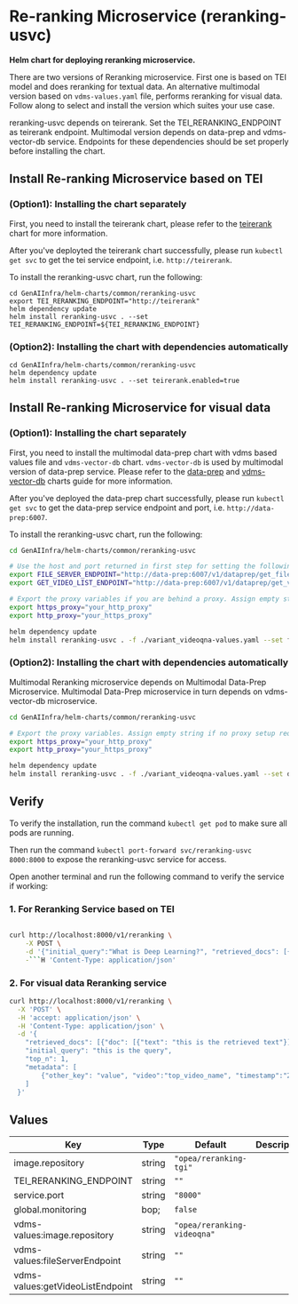 # Re-ranking Microservice (reranking-usvc)

**Helm chart for deploying reranking microservice.**

There are two versions of Reranking microservice. First one is based on TEI model and does reranking for textual data. An alternative multimodal version based on `vdms-values.yaml` file, performs reranking for visual data. Follow along to select and install the version which suites your use case.

reranking-usvc depends on teirerank. Set the TEI_RERANKING_ENDPOINT as teirerank endpoint. Multimodal version depends on data-prep and vdms-vector-db service. Endpoints for these dependencies should be set properly before installing the chart.

## Install Re-ranking Microservice based on TEI

### (Option1): Installing the chart separately

First, you need to install the teirerank chart, please refer to the [teirerank](../teirerank) chart for more information.

After you've deployted the teirerank chart successfully, please run `kubectl get svc` to get the tei service endpoint, i.e. `http://teirerank`.

To install the reranking-usvc chart, run the following:

```console
cd GenAIInfra/helm-charts/common/reranking-usvc
export TEI_RERANKING_ENDPOINT="http://teirerank"
helm dependency update
helm install reranking-usvc . --set TEI_RERANKING_ENDPOINT=${TEI_RERANKING_ENDPOINT}
```

### (Option2): Installing the chart with dependencies automatically

```console
cd GenAIInfra/helm-charts/common/reranking-usvc
helm dependency update
helm install reranking-usvc . --set teirerank.enabled=true
```

## Install Re-ranking Microservice for visual data

### (Option1): Installing the chart separately

First, you need to install the multimodal data-prep chart with vdms based values file and `vdms-vector-db` chart. `vdms-vector-db` is used by multimodal version of data-prep service. Please refer to the [data-prep](../data-prep) and [vdms-vector-db](../vdms-vector-db) charts guide for more information.

After you've deployed the data-prep chart successfully, please run `kubectl get svc` to get the data-prep service endpoint and port, i.e. `http://data-prep:6007`.

To install the reranking-usvc chart, run the following:

```bash
cd GenAIInfra/helm-charts/common/reranking-usvc

# Use the host and port returned in first step for setting the following environment variables.
export FILE_SERVER_ENDPOINT="http://data-prep:6007/v1/dataprep/get_file"
export GET_VIDEO_LIST_ENDPOINT="http://data-prep:6007/v1/dataprep/get_videos"

# Export the proxy variables if you are behind a proxy. Assign empty string if no proxy setup required.
export https_proxy="your_http_proxy"
export http_proxy="your_https_proxy"

helm dependency update
helm install reranking-usvc . -f ./variant_videoqna-values.yaml --set fileServerEndpoint=${FILE_SERVER_ENDPOINT} --set getVideoListEndpoint=${GET_VIDEO_LIST_ENDPOINT} --set global.https_proxy=${https_proxy} --set global.http_proxy=${http_proxy}
```

### (Option2): Installing the chart with dependencies automatically

Multimodal Reranking microservice depends on Multimodal Data-Prep Microservice. Multimodal Data-Prep microservice in turn depends on vdms-vector-db microservice.

```bash
cd GenAIInfra/helm-charts/common/reranking-usvc

# Export the proxy variables. Assign empty string if no proxy setup required.
export https_proxy="your_http_proxy"
export http_proxy="your_https_proxy"

helm dependency update
helm install reranking-usvc . -f ./variant_videoqna-values.yaml --set data-prep.enabled=true --set global.https_proxy=${https_proxy} --set global.http_proxy=${http_proxy}
```

## Verify

To verify the installation, run the command `kubectl get pod` to make sure all pods are running.

Then run the command `kubectl port-forward svc/reranking-usvc 8000:8000` to expose the reranking-usvc service for access.

Open another terminal and run the following command to verify the service if working:

### 1. For Reranking Service based on TEI

````bash

curl http://localhost:8000/v1/reranking \
    -X POST \
    -d '{"initial_query":"What is Deep Learning?", "retrieved_docs": [{"text":"Deep Learning is not..."}, {"text":"Deep learning is..."}]}' \
    -```H 'Content-Type: application/json'
````

### 2. For visual data Reranking service

```bash
curl http://localhost:8000/v1/reranking \
  -X 'POST' \
  -H 'accept: application/json' \
  -H 'Content-Type: application/json' \
  -d '{
    "retrieved_docs": [{"doc": [{"text": "this is the retrieved text"}]}],
    "initial_query": "this is the query",
    "top_n": 1,
    "metadata": [
        {"other_key": "value", "video":"top_video_name", "timestamp":"20"}
    ]
  }'
```

## Values

| Key                              | Type   | Default                     | Description |
| -------------------------------- | ------ | --------------------------- | ----------- |
| image.repository                 | string | `"opea/reranking-tgi"`      |             |
| TEI_RERANKING_ENDPOINT           | string | `""`                        |             |
| service.port                     | string | `"8000"`                    |             |
| global.monitoring                | bop;   | `false`                     |             |
| vdms-values:image.repository     | string | `"opea/reranking-videoqna"` |             |
| vdms-values:fileServerEndpoint   | string | `""`                        |             |
| vdms-values:getVideoListEndpoint | string | `""`                        |             |
